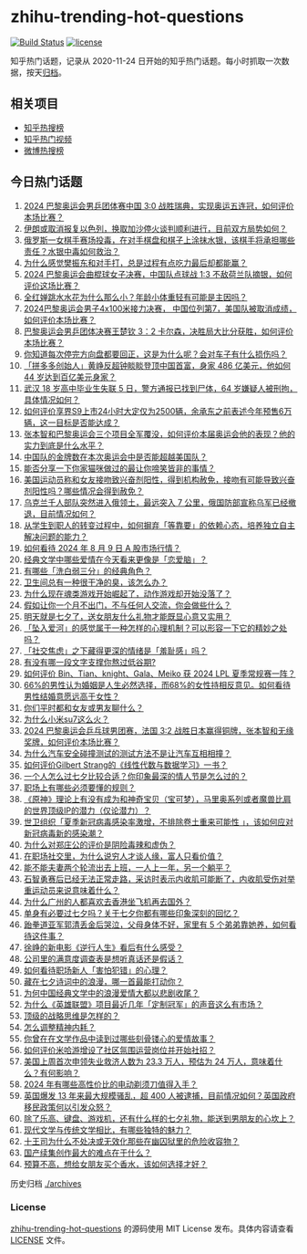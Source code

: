 # zhihu-trending-hot-questions

[![Build Status](https://github.com/justjavac/zhihu-trending-hot-questions/workflows/ci/badge.svg?branch=master)](https://github.com/justjavac/zhihu-trending-hot-questions/actions)
[![license](https://img.shields.io/github/license/justjavac/zhihu-trending-hot-questions)](https://github.com/justjavac/zhihu-trending-hot-questions/blob/master/LICENSE)

知乎热门话题，记录从 2020-11-24
日开始的知乎热门话题。每小时抓取一次数据，按天[归档](./archives)。

## 相关项目

- [知乎热搜榜](https://github.com/justjavac/zhihu-trending-top-search)
- [知乎热门视频](https://github.com/justjavac/zhihu-trending-hot-video)
- [微博热搜榜](https://github.com/justjavac/weibo-trending-hot-search)

## 今日热门话题

<!-- BEGIN -->
<!-- 最后更新时间 Sat Aug 10 2024 07:17:39 GMT+0800 (China Standard Time) -->

1. [2024 巴黎奥运会男乒团体赛中国 3:0 战胜瑞典，实现奥运五连冠，如何评价本场比赛？](https://www.zhihu.com/question/663850182)
1. [伊朗或取消报复以色列，换取加沙停火谈判顺利进行，目前双方局势如何？](https://www.zhihu.com/question/663854068)
1. [俄罗斯一女棋手赛场投毒，在对手棋盘和棋子上涂抹水银，该棋手将承担哪些责任？水银中毒如何救治？](https://www.zhihu.com/question/663835322)
1. [为什么感觉樊振东和对手打，总是过程有点吃力最后却都能赢？](https://www.zhihu.com/question/663800538)
1. [2024 巴黎奥运会曲棍球女子决赛，中国队点球战 1:3 不敌荷兰队摘银，如何评价这场比赛？](https://www.zhihu.com/question/663880776)
1. [全红婵跳水水花为什么那么小？年龄小体重轻有可能是主因吗？](https://www.zhihu.com/question/477828599)
1. [2024巴黎奥运会男子4x100米接力决赛， 中国位列第7，美国队被取消成绩，如何评价本场比赛？](https://www.zhihu.com/question/663880889)
1. [巴黎奥运会男乒团体决赛王楚钦 3：2 卡尔森，决胜局大比分获胜，如何评价本场比赛？](https://www.zhihu.com/question/663879757)
1. [你知道每次停完方向盘都要回正，这是为什么呢？会对车子有什么损伤吗？](https://www.zhihu.com/question/663658917)
1. [「拼多多创始人」黄峥反超钟睒睒登顶中国首富，身家 486 亿美元，他如何 44 岁达到百亿美元身家？](https://www.zhihu.com/question/663845348)
1. [武汉 18 岁高中毕业生失联 5 日，警方通报已找到尸体，64 岁嫌疑人被刑拘，具体情况如何？](https://www.zhihu.com/question/663750797)
1. [如何评价享界S9上市24小时大定仅为2500辆，余承东之前表述今年预售6万辆，这一目标是否能达成？](https://www.zhihu.com/question/663739809)
1. [张本智和巴黎奥运会三个项目全军覆没，如何评价本届奥运会他的表现？他的实力到底是什么水平？](https://www.zhihu.com/question/663867400)
1. [中国队的金牌数在本次奥运会中是否能超越美国队？](https://www.zhihu.com/question/663260942)
1. [能否分享一下你家猫咪做过的最让你啼笑皆非的事情？](https://www.zhihu.com/question/663784496)
1. [美国运动员称和女友接吻致兴奋剂阳性，得到机构赦免，接吻有可能导致兴奋剂阳性吗？哪些情况会得到赦免？](https://www.zhihu.com/question/663827690)
1. [乌克兰千人部队突然进入俄领土，最远突入 7 公里，俄国防部宣称乌军已经撤退，目前情况如何？](https://www.zhihu.com/question/663840966)
1. [从学生到职人的转变过程中，如何摒弃「等靠要」的依赖心态，培养独立自主解决问题的能力？](https://www.zhihu.com/question/663654299)
1. [如何看待 2024 年 8 月 9 日 A 股市场行情？](https://www.zhihu.com/question/663825743)
1. [经典文学中哪些爱情在今天看来更像是「恋爱脑」？](https://www.zhihu.com/question/663692819)
1. [有哪些「洗白弱三分」的经典角色？](https://www.zhihu.com/question/326807868)
1. [卫生间总有一种很干净的臭，该怎么办？](https://www.zhihu.com/question/662470420)
1. [为什么现在魂类游戏开始崛起了，动作游戏却开始没落了？](https://www.zhihu.com/question/467239629)
1. [假如让你一个月不出门，不与任何人交流，你会做些什么？](https://www.zhihu.com/question/663458393)
1. [明天就是七夕了，送女朋友什么礼物才能既显心意又实用？](https://www.zhihu.com/question/663848766)
1. [「坠入爱河」的感觉属于一种怎样的心理机制？可以形容一下它的精妙之处吗？](https://www.zhihu.com/question/661850868)
1. [「社交焦虑」之下藏得更深的情绪是「羞耻感」吗？](https://www.zhihu.com/question/663673886)
1. [有没有哪一段文字支撑你熬过低谷期?](https://www.zhihu.com/question/660753445)
1. [如何评价 Bin、Tian、knight、Gala、Meiko 获 2024 LPL 夏季常规赛一阵？](https://www.zhihu.com/question/663860318)
1. [66%的男性认为婚姻是人生必然选择，而68%的女性持相反意见。如何看待男性结婚意愿远高于女性？](https://www.zhihu.com/question/663768626)
1. [你们平时都和女友或男友聊什么？](https://www.zhihu.com/question/646835591)
1. [为什么小米su7这么火？](https://www.zhihu.com/question/650840534)
1. [2024 巴黎奥运会乒乓球男团赛，法国 3:2 战胜日本赢得铜牌，张本智和无缘奖牌，如何评价本场比赛？](https://www.zhihu.com/question/663849913)
1. [为什么汽车安全碰撞测试的测试方法不是让汽车互相相撞？](https://www.zhihu.com/question/344202912)
1. [如何评价Gilbert Strang的《线性代数与数据学习》一书？](https://www.zhihu.com/question/662535837)
1. [一个人怎么过七夕比较合适？你印象最深的情人节是怎么过的？](https://www.zhihu.com/question/663855036)
1. [职场上有哪些必须要懂的规则？](https://www.zhihu.com/question/660876255)
1. [《原神》理论上有没有成为和神奇宝贝（宝可梦），马里奥系列或者魔兽比肩的世界顶级IP的潜力（仅论潜力）？](https://www.zhihu.com/question/663770806)
1. [世卫组织「夏季新冠病毒感染率激增，不排除卷土重来可能性 」，该如何应对新冠病毒新的感染潮？](https://www.zhihu.com/question/663664938)
1. [为什么对郑庄公的评价是阴险毒辣和虚伪？](https://www.zhihu.com/question/61458604)
1. [在职场社交里，为什么说穷人才谈人缘，富人只看价值？](https://www.zhihu.com/question/662918034)
1. [能不能夫妻两个轮流出去上班，一人上一年，另一个躺平？](https://www.zhihu.com/question/663498348)
1. [石智勇赛后已经无法正常走路，采访时表示内收肌可能断了，内收肌受伤对举重运动员来说意味着什么？](https://www.zhihu.com/question/663824557)
1. [为什么广州的人都喜欢去香港坐飞机再去国外？](https://www.zhihu.com/question/593330916)
1. [单身有必要过七夕吗？关于七夕你都有哪些印象深刻的回忆？](https://www.zhihu.com/question/663841829)
1. [跆拳道亚军郭清丢金后哭泣，父母身体不好，家里有 5 个弟弟靠她养，如何看待这件事？](https://www.zhihu.com/question/663717046)
1. [徐峥的新电影《逆行人生》看后有什么感受？](https://www.zhihu.com/question/663248928)
1. [公司里的满意度调查表是想听真话还是假话？](https://www.zhihu.com/question/663654946)
1. [如何看待职场新人「害怕犯错」的心理？](https://www.zhihu.com/question/628540158)
1. [藏在七夕诗词中的浪漫，哪一首最能打动你？](https://www.zhihu.com/question/663457155)
1. [为何中国经典文学中的浪漫爱情大都以悲剧收尾？](https://www.zhihu.com/question/663455785)
1. [为什么《英雄联盟》项目最近几年「定制冠军」的声音这么有市场？](https://www.zhihu.com/question/663739736)
1. [顶级的战略思维是怎样的？](https://www.zhihu.com/question/661455597)
1. [怎么调整精神内耗？](https://www.zhihu.com/question/663182641)
1. [你曾在在文学作品中读到过哪些刻骨镂心的爱情故事？](https://www.zhihu.com/question/653739226)
1. [如何评价米哈游增设了社区氛围运营岗位并开始社招？](https://www.zhihu.com/question/663687309)
1. [美国上周首次申领失业救济人数为 23.3 万人，预估为 24 万人，意味着什么？有何影响？](https://www.zhihu.com/question/663793610)
1. [2024 年有哪些高性价比的电动剃须刀值得入手？](https://www.zhihu.com/question/655260004)
1. [英国爆发 13 年来最大规模骚乱，超 400 人被逮捕，目前情况如何？英国政府移民政策何以引发众怒？](https://www.zhihu.com/question/663772474)
1. [除了乐高、键盘、游戏机，还有什么样的七夕礼物，能送到男朋友的心坎上？](https://www.zhihu.com/question/662470036)
1. [现代文学与传统文学相比，有哪些独特的魅力？](https://www.zhihu.com/question/662177416)
1. [十王司为什么不处决或无效化那些在幽囚狱里的危险收容物？](https://www.zhihu.com/question/663537924)
1. [国产续集创作最大的难点在于什么？](https://www.zhihu.com/question/662461692)
1. [预算不高，想给女朋友买个香水，该如何选择才好？](https://www.zhihu.com/question/660330112)

<!-- END -->

历史归档 [./archives](./archives)

### License

[zhihu-trending-hot-questions](https://github.com/justjavac/zhihu-trending-hot-questions)
的源码使用 MIT License 发布。具体内容请查看 [LICENSE](./LICENSE) 文件。
